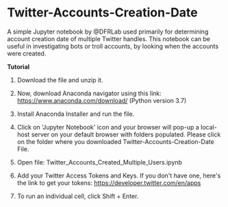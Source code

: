 # Twitter-Accounts-Creation-Date

A simple Jupyter notebook by @DFRLab used primarily for determining account creation date of multiple Twitter handles.
This notebook can be useful in investigating bots or troll accounts, by looking when the accounts were created.  


**Tutorial**

1. Download the file and unzip it. 

2. Now, download Anaconda navigator using this link: https://www.anaconda.com/download/
(Python version 3.7)

3. Install Anaconda Installer and run the file. 

5. Click on 'Jupyter Notebook' icon and your browser will pop-up a local-host server on your default browser with folders populated. 
Please click on the folder where you downloaded Twitter-Accounts-Creation-Date File. 

6. Open file: Twitter_Accounts_Created_Multiple_Users.ipynb

7. Add your Twitter Access Tokens and Keys. If you don't have one, here's the link to get your tokens: https://developer.twitter.com/en/apps

8. To run an individual cell, click Shift + Enter. 



